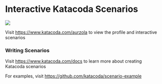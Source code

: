# Interactive Katacoda Scenarios

[![](http://shields.katacoda.com/katacoda/aurzola/count.svg)](https://www.katacoda.com/aurzola "Get your profile on Katacoda.com")

Visit https://www.katacoda.com/aurzola to view the profile and interactive scenarios

### Writing Scenarios
Visit https://www.katacoda.com/docs to learn more about creating Katacoda scenarios

For examples, visit https://github.com/katacoda/scenario-example
